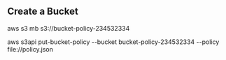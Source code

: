 ## Create a Bucket

aws s3 mb s3://bucket-policy-234532334

aws s3api put-bucket-policy --bucket bucket-policy-234532334 --policy file://policy.json